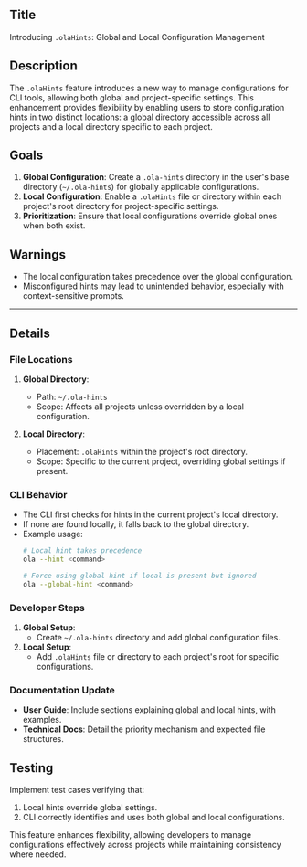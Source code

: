 ## Title
Introducing `.olaHints`: Global and Local Configuration Management

## Description
The `.olaHints` feature introduces a new way to manage configurations for CLI tools, allowing both global and project-specific settings. This enhancement provides flexibility by enabling users to store configuration hints in two distinct locations: a global directory accessible across all projects and a local directory specific to each project.

## Goals
1. **Global Configuration**: Create a `.ola-hints` directory in the user's base directory (`~/.ola-hints`) for globally applicable configurations.
2. **Local Configuration**: Enable a `.olaHints` file or directory within each project's root directory for project-specific settings.
3. **Prioritization**: Ensure that local configurations override global ones when both exist.

## Warnings
- The local configuration takes precedence over the global configuration.
- Misconfigured hints may lead to unintended behavior, especially with context-sensitive prompts.

---

## Details

### File Locations
1. **Global Directory**:
   - Path: `~/.ola-hints`
   - Scope: Affects all projects unless overridden by a local configuration.

2. **Local Directory**:
   - Placement: `.olaHints` within the project's root directory.
   - Scope: Specific to the current project, overriding global settings if present.

### CLI Behavior
- The CLI first checks for hints in the current project's local directory.
- If none are found locally, it falls back to the global directory.
- Example usage:
  ```bash
  # Local hint takes precedence
  ola --hint <command>
  
  # Force using global hint if local is present but ignored
  ola --global-hint <command>
  ```

### Developer Steps
1. **Global Setup**:
   - Create `~/.ola-hints` directory and add global configuration files.
2. **Local Setup**:
   - Add `.olaHints` file or directory to each project's root for specific configurations.

### Documentation Update
- **User Guide**: Include sections explaining global and local hints, with examples.
- **Technical Docs**: Detail the priority mechanism and expected file structures.

## Testing
Implement test cases verifying that:
1. Local hints override global settings.
2. CLI correctly identifies and uses both global and local configurations.

This feature enhances flexibility, allowing developers to manage configurations effectively across projects while maintaining consistency where needed.
